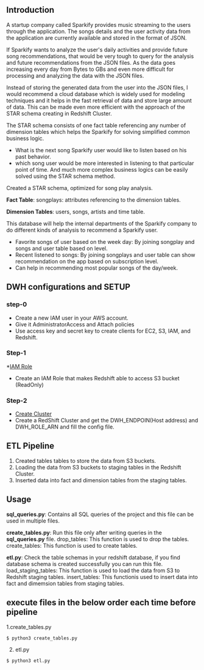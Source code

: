 ## Introduction

A startup company called Sparkify provides music streaming to the users through the application. The songs details and the user activity data from the application are currently available and stored in the format of JSON.

If Sparkify wants to analyze the user's daily activities and provide future song recommendations, that would be very tough to query for the analysis and future recommendations from the JSON files. As the data goes increasing every day from Bytes to GBs and even more difficult for processing and analyzing the data with the JSON files.

Instead of storing the generated data from the user into the JSON files, I would recommend a cloud database which is widely used for modeling techniques and it helps in the fast retrieval of data and store large amount of data. This can be made even more efficient with the approach of the STAR schema creating in Redshift Cluster.

The STAR schema consists of one fact table referencing any number of dimension tables which helps the Sparkify for solving simplified common business logic.

* What is the next song Sparkify user would like to listen based on his past behavior.
* which song user would be more interested in listening to that particular point of time.
And much more complex business logics can be easily solved using the STAR schema method.

Created a STAR schema, optimized for song play analysis.

**Fact Table**: songplays: attributes referencing to the dimension tables.

**Dimension Tables**: users, songs, artists and time table.

This database will help the internal departments of the Sparkify company to do different kinds of analysis to recommend a Sparkify user.

* Favorite songs of user based on the week day: By joining songplay and songs and user table based on level.
* Recent listened to songs: By joining songplays and user table can show recommendation on the app based on subscription level.
* Can help in recommending most popular songs of the day/week.

## DWH configurations and SETUP

### step-0
  * Create a new IAM user in your AWS account.
  * Give it AdministratorAccess and Attach policies
  * Use access key and secret key to create clients for EC2, S3, IAM, and Redshift.

### Step-1
  *[IAM Role](https://boto3.amazonaws.com/v1/documentation/api/latest/reference/services/iam.html#client)
  * Create an IAM Role that makes Redshift able to access S3 bucket (ReadOnly)
  
### Step-2 
  * [Create Cluster](https://boto3.amazonaws.com/v1/documentation/api/latest/reference/services/redshift.html#Redshift.Client.create_cluster)
  * Create a RedShift Cluster and get the DWH_ENDPOIN(Host address) and DWH_ROLE_ARN and fill the config file.
  
## ETL Pipeline

1. Created tables tables to store the data from S3 buckets. 
2. Loading the data from S3 buckets to staging tables in the Redshift Cluster.
3. Inserted data into fact and dimension tables from the staging tables. 

## Usage
**sql_queries.py**: Contains all SQL queries of the project and this file can be used in multiple files.

**create_tables.py**: Run this file only after writing queries in the **sql_queries.py** file.
  drop_tables: This function is used to drop the tables.
  create_tables: This function is used to create tables. 
  
**etl.py**: Check the table schemas in your redshift database, if you find database schema is created successfully you can run this file. 
  load_staging_tables: This function is used to load the data from S3 to Redshift staging tables.
  insert_tables: This functionis used to insert data into fact and dimemsion tables from staging tables.

## execute files in the below order each time before pipeline

1.create_tables.py
```python
$ python3 create_tables.py
```

2. etl.py
```python
$ python3 etl.py
```
